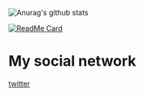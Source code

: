 ![Anurag's github stats](https://github-readme-stats.vercel.app/api?username=govmoe&theme=synthwave&show_icons=true)


[![ReadMe Card](https://github-readme-stats.vercel.app/api/pin/?username=moyuproduct&repo=MoYuStatus&theme=synthwave)](https://github.com/moyuproduct/MoYuStatus)

# My social network
[twitter](https://twitter.com/Terrlabs_)